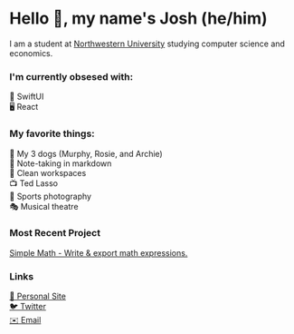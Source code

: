 # Hello 👋, my name's Josh (he/him)
I am a student at [Northwestern University](https://www.northwestern.edu) studying computer science and economics.

### I'm currently obsesed with:
📱 SwiftUI  
🖥 React  

### My favorite things:
🦮 My 3 dogs (Murphy, Rosie, and Archie)  
📝 Note-taking in markdown  
🧹 Clean workspaces  
📺 Ted Lasso  
📸 Sports photography  
🎭 Musical theatre  

### Most Recent Project
[Simple Math - Write & export math expressions.](https://math.hoffmanjoshua.dev)

### Links
[👤 Personal Site](https://hoffmanjoshua.dev)  
[🐦 Twitter](https://twitter.com/joshuadhoffman)  
[✉️ Email](mailto:hoffmanjoshua@u.northwestern.edu)  
